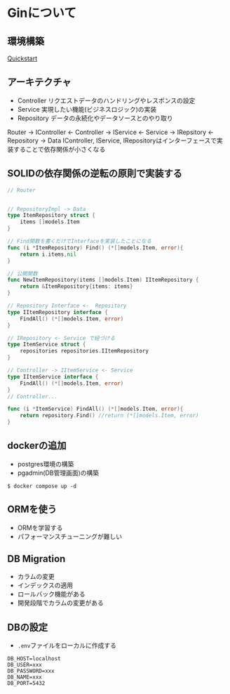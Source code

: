 # Ginについて

## 環境構築

[Quickstart](https://gin-gonic.com/docs/quickstart/)

## アーキテクチャ
- Controller
    リクエストデータのハンドリングやレスポンスの設定
- Service
    実現したい機能(ビジネスロジック)の実装
- Repository
    データの永続化やデータソースとのやり取り

Router -> IController <- Controller -> IService <- Service -> IRepsitory <- Repository -> Data
IController, IService, IRepositoryはインターフェースで実装することで依存関係が小さくなる

## SOLIDの依存関係の逆転の原則で実装する

```go
// Router


// RepositoryImpl -> Data
type ItemRepository struct {
	items []models.Item
}

// Find関数を書くだけでInterfaceを実装したことになる
func (i *ItemRepository) Find() (*[]models.Item, error){
    return i.items,nil
}

// 公開関数
func NewItemRepository(items []models.Item) IItemRepository {
    return &ItemRepository{items: items}
}

// Repository Interface <-  Repository
type IItemRepository interface {
	FindAll() (*[]models.Item, error)
}

// IRepository <- Service で紐づける
type ItemService struct {
	repositories repositories.IItemRepository
}

// Controller -> IItemService <- Service
type IItemService interface {
    FindAll() (*[]models.Item, error)
}
// Controller...

func (i *ItemService) FindAll() (*[]models.Item, error){
    return repository.Find() //return (*[]models.Item, error)
}

```


## dockerの追加
- postgres環境の構築
- pgadmin(DB管理画面)の構築

```shell
$ docker compose up -d
```

## ORMを使う
- ORMを学習する
- パフォーマンスチューニングが難しい

## DB Migration
- カラムの変更
- インデックスの適用
- ロールバック機能がある
- 開発段階でカラムの変更がある

## DBの設定
- `.env`ファイルをローカルに作成する

```
DB_HOST=localhost
DB_USER=xxx
DB_PASSWORD=xxx
DB_NAME=xxx
DB_PORT=5432
```
